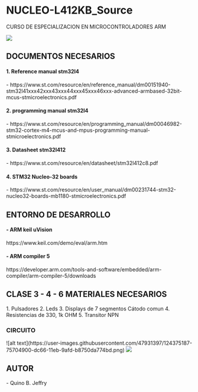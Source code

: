# NUCLEO-L412KB_Source
 CURSO DE ESPECIALIZACION EN MICROCONTROLADORES ARM

<img src="https://www.st.com/bin/ecommerce/api/image.PF266995.en.feature-description-include-personalized-no-cpn-medium.jpg">

<h2> DOCUMENTOS NECESARIOS</h2>
<h4>1. Reference manual stm32l4</h4>
- https://www.st.com/resource/en/reference_manual/dm00151940-stm32l41xxx42xxx43xxx44xxx45xxx46xxx-advanced-armbased-32bit-mcus-stmicroelectronics.pdf
<h4>2. programming manual stm32l4</h4>
- https://www.st.com/resource/en/programming_manual/dm00046982-stm32-cortex-m4-mcus-and-mpus-programming-manual-stmicroelectronics.pdf
<h4>3. Datasheet stm32l412</h4>
- https://www.st.com/resource/en/datasheet/stm32l412c8.pdf
 <h4>4. STM32 Nucleo-32 boards</h4>
 - https://www.st.com/resource/en/user_manual/dm00231744-stm32-nucleo32-boards-mb1180-stmicroelectronics.pdf
 <h2>ENTORNO DE DESARROLLO
 <h4>- ARM keil uVision</h4></h4>
 https://www.keil.com/demo/eval/arm.htm
 <h4>- ARM compiler 5 </h4>
 https://developer.arm.com/tools-and-software/embedded/arm-compiler/arm-compiler-5/downloads
 
 <h2>CLASE 3 - 4 - 6 MATERIALES NECESARIOS </h2>
 1. Pulsadores
 2. Leds
 3. Displays de 7 segmentos Cátodo comun
 4. Resistencias de 330, 1k OHM
 5. Transitor NPN

<h3>CIRCUITO </h3>
 ![alt text](https://user-images.githubusercontent.com/47931397/124375187-75704900-dc66-11eb-9afd-b8750da774bd.png)
 <img src="https://user-images.githubusercontent.com/47931397/124375187-75704900-dc66-11eb-9afd-b8750da774bd.png">


<h2>AUTOR</h2>
- Quino B. Jeffry
